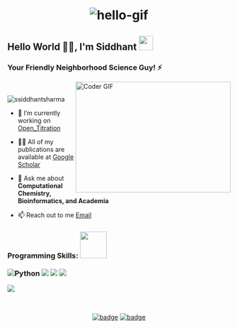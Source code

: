 <h1 align="center"> <img src="https://github.com/tusharnankani/tusharnankani/blob/master/Assets/hello.gif" alt="hello-gif">
<h2 align="left"> Hello World 🐱‍💻, I'm Siddhant <img src="https://github.com/blackcater/blackcater/raw/master/images/Hi.gif" height="32" /></h2>
<h3 align="left">Your Friendly Neighborhood Science Guy! ⚡️</h3>
  <img align="right" alt="Coder GIF" height=250 width=350 src="https://thumbs.gfycat.com/EvilNextDevilfish-small.gif" />
  <br>
<p align="left"> <img src="https://komarev.com/ghpvc/?username=ssiddhantsharma" alt="ssiddhantsharma" />

- 🔭 I’m currently working on [Open_Titration](https://github.com/dalevens/OpenTitration)

<!-- 🤔 I’m looking for help with [happy-birthday](https://github.com/ssiddhantsharma/happy-birthday)<!-->

- 👨‍💻 All of my publications are available at [Google Scholar](https://scholar.google.co.in/citations?user=zkgwkugAAAAJ&hl=en&oi=ao)

- 💬 Ask me about **Computational Chemistry, Bioinformatics, and Academia**

- 📫 Reach out to me [Email](mailto:siddhaantsharma.ss@gmail.com)
  
### Programming Skills: <img src="https://media.giphy.com/media/LnQjpWaON8nhr21vNW/giphy.gif" width="60"> <br/> </br> ![Python](https://img.shields.io/badge/-Python-0077B5?style=flat&logoColor=white&logo=python) ![](https://img.shields.io/badge/Shell-Bash-informational?style=flat&logo=gnu-bash&logoColor=white&color=blueviolet)  ![](https://img.shields.io/badge/GitHub-Git-informational?style=flat&logo=git&logoColor=white&color=blueviolet)  ![](https://img.shields.io/badge/OS-Linux-informational?style=flat&logo=linux&logoColor=white&color=blueviolet)<br/>
<a href="https://github.com/ssiddhantsharma">
  <img align="center" src="https://github-readme-stats.vercel.app/api?username=ssiddhantsharma&show_icons=true&theme=radical" />
</a> <br>
<br>
<br> 
<div align="center">
  

[![badge](https://img.shields.io/endpoint?url=https://gist.githubusercontent.com/rudrabarad/5014864231f6045feea2d85de68c6e06/raw/rb-twitter.json)](https://twitter.com/ssiddhant_)
[![badge](https://img.shields.io/endpoint?url=https://gist.githubusercontent.com/rudrabarad/0f7d9a39bbee15a32d1182669b359dd1/raw/rb-instagram.json)](https://www.instagram.com/ssiddhaantsharam_/)<br>
</div>  
</details>
